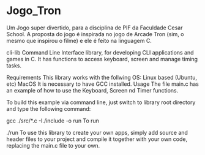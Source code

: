 # Jogo_Tron
Um Jogo super divertido, para a disciplina de PIF da Faculdade Cesar School. A proposta do jogo é inspirada no jogo de Arcade Tron (sim, o mesmo que inspirou o filme) e ele é feito na linguagem C.


cli-lib
Command Line Interface library, for developing CLI applications and games in C. It has functions to access keyboard, screen and manage timing tasks.

Requirements
This library works with the follwing OS:
Linux based (Ubuntu, etc)
MacOS
It is necessary to have GCC installed.
Usage
The file main.c has an example of how to use the Keyboard, Screen nd Timer functions.

To build this example via command line, just switch to library root directory and type the following command:

gcc ./src/*.c -I./include -o run
To run

./run
To use this library to create your own apps, simply add source and header files to your project and compile it together with your own code, replacing the main.c file to your own.

